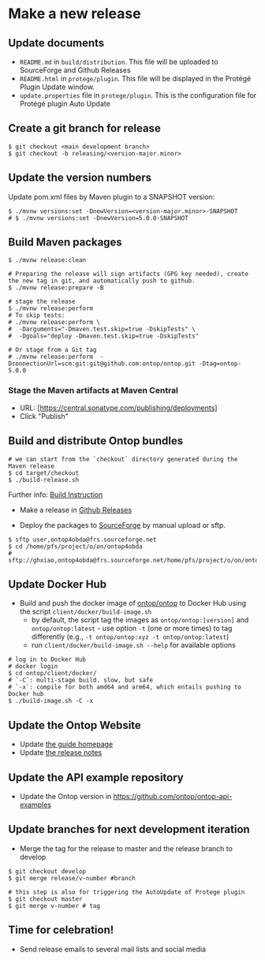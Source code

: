 # Make a new release

## Update documents

- `README.md` in `build/distribution`. This file will be uploaded to SourceForge and Github Releases
- `README.html` in `protege/plugin`. This file will be displayed in the Protégé Plugin Update window.
- `update.properties` file in `protege/plugin`. This is the configuration file for Protégé plugin Auto Update

## Create a git branch for release

```console
$ git checkout <main development branch>
$ git checkout -b releasing/<version-major.minor>
```

## Update the version numbers

Update pom.xml files by Maven plugin to a SNAPSHOT version:

```console
$ ./mvnw versions:set -DnewVersion=<version-major.minor>-SNAPSHOT
# $ ./mvnw versions:set -DnewVersion=5.0.0-SNAPSHOT
```

## Build Maven packages

```console
$ ./mvnw release:clean

# Preparing the release will sign artifacts (GPG key needed), create the new tag in git, and automatically push to github.
$ ./mvnw release:prepare -B

# stage the release
$ ./mvnw release:perform
# To skip tests:
# ./mvnw release:perform \
#  -Darguments="-Dmaven.test.skip=true -DskipTests" \
#  -Dgoals="deploy -Dmaven.test.skip=true -DskipTests" 

# Or stage from a Git tag
# ./mvnw release:perform  -DconnectionUrl=scm:git:git@github.com:ontop/ontop.git -Dtag=ontop-5.0.0
```

### Stage the Maven artifacts at Maven Central

- URL: [https://central.sonatype.com/publishing/deployments]
- Click "Publish"

## Build and distribute Ontop bundles

```console
# we can start from the `checkout` directory generated during the Maven release
$ cd target/checkout
$ ./build-release.sh
```

Further info: [Build Instruction](/dev/build)

- Make a release in [Github Releases](https://github.com/ontop/ontop/releases)

- Deploy the packages to [SourceForge](https://sourceforge.net/projects/ontop4obda/files/) by manual upload or sftp.

```console
$ sftp user,ontop4obda@frs.sourceforge.net
$ cd /home/pfs/project/o/on/ontop4obda
# sftp://ghxiao,ontop4obda@frs.sourceforge.net/home/pfs/project/o/on/ontop4obda
```

## Update Docker Hub

- Build and push the docker image of [ontop/ontop](https://hub.docker.com/repository/docker/ontop/ontop) to Docker Hub using the script `client/docker/build-image.sh`
  - by default, the script tag the images as `ontop/ontop:[version]` and `ontop/ontop:latest` - use option `-t` (one or more times) to tag differently (e.g., `-t ontop/ontop:xyz -t ontop/ontop:latest`)
  - run `client/docker/build-image.sh --help` for available options

```console
# log in to Docker Hub
# docker login
$ cd ontop/client/docker/
# `-C`: multi-stage build. slow, but safe
# `-x`: compile for both amd64 and arm64, which entails pushing to Docker hub
$ ./build-image.sh -C -x
```

## Update the Ontop Website

- Update [the guide homepage](/guide)
- Update [the release notes](/guide/releases)

## Update the API example repository

- Update the Ontop version in <https://github.com/ontop/ontop-api-examples>

## Update branches for next development iteration

- Merge the tag for the release to master and the release branch to develop

```console
$ git checkout develop
$ git merge release/v-number #branch

# this step is also for triggering the AutoUpdate of Protege plugin
$ git checkout master
$ git merge v-number # tag
```

## Time for celebration!

- Send release emails to several mail lists and social media
